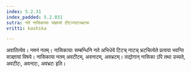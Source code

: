 ```yaml
---
index: 5.2.31
index_padded: 5.2.031
sutra: नते नासिकायाः संज्ञायां टीटञ्नाटज्भ्रटचः
vritti: kashika

---
```

अवातित्येव। नमनं नतम्। नासिकायाः सम्बन्धिनि नते अभिधेये टिटच् नाटच् भ्रटचित्येते प्रत्यया भवन्ति सञ्ज्ञायां विषये। नासिकाया नतम् अवटीटम्, अवनाटम्, अवभ्रटम्। तद्योगान् नासिका ऽपि तथा उच्यते, अवटीटः, अवनाटः, अवभ्रटः इति।